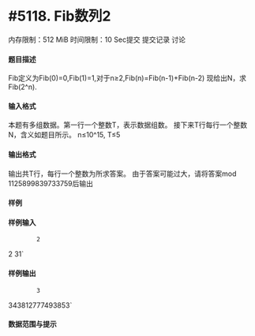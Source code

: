 
# #5118. Fib数列2
内存限制：512 MiB 时间限制：10 Sec提交 提交记录 讨论
#### 题目描述
Fib定义为Fib(0)=0,Fib(1)=1,对于n≥2,Fib(n)=Fib(n-1)+Fib(n-2)
现给出N，求Fib(2^n).

#### 输入格式
本题有多组数据。第一行一个整数T，表示数据组数。
接下来T行每行一个整数N，含义如题目所示。
n≤10^15, T≤5

#### 输出格式
输出共T行，每行一个整数为所求答案。
由于答案可能过大，请将答案mod 1125899839733759后输出

#### 样例

#### 样例输入

			2
2
31`
#### 样例输出

			3
343812777493853`
#### 数据范围与提示

